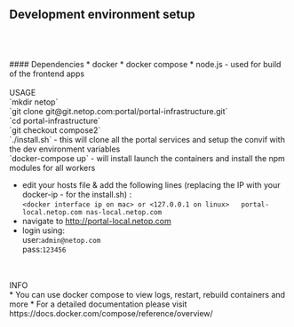 ## Development environment setup  
<br>
<br>
<br>
#### Dependencies
* docker
* docker compose
* node.js - used for build of the frontend apps
<br><br>
USAGE
<br>
`mkdir netop` <br>
`git clone git@git.netop.com:portal/portal-infrastructure.git`   <br>
`cd portal-infrastructure` <br>
`git checkout compose2` <br>
`./install.sh` - this will clone all the portal services and setup the convif with the dev environment variables <br>
`docker-compose up` - will install launch the containers and install the npm modules for all workers <br>

* edit your hosts file & add the following lines (replacing the IP with your docker-ip - <param2> for the install.sh) :  
`<docker interface ip on mac> or <127.0.0.1 on linux>	portal-local.netop.com nas-local.netop.com`
* navigate to http://portal-local.netop.com
* login using:  
user:`admin@netop.com`  
pass:`123456`


<br>
<br>
INFO <br>
* You can use docker compose to view logs, restart, rebuild containers and more
* For a detailed documentation please visit https://docs.docker.com/compose/reference/overview/
<br><br>
